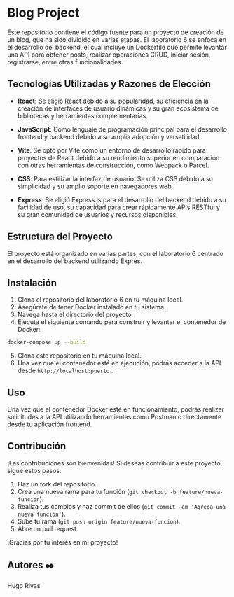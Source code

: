 <head>
  <link rel="stylesheet" href="https://cdnjs.cloudflare.com/ajax/libs/font-awesome/5.15.4/css/all.min.css">
</head>

# Blog Project

Este repositorio contiene el código fuente para un proyecto de creación de un blog, que ha sido dividido en varias etapas. El laboratorio 6 se enfoca en el desarrollo del backend, el cual incluye un Dockerfile que permite levantar una API para obtener posts, realizar operaciones CRUD, iniciar sesión, registrarse, entre otras funcionalidades.

## Tecnologías Utilizadas y Razones de Elección

- **React**: Se eligió React debido a su popularidad, su eficiencia en la creación de interfaces de usuario dinámicas y su gran ecosistema de bibliotecas y herramientas complementarias. <span class="fab fa-react"></span>
  
- **JavaScript**: Como lenguaje de programación principal para el desarrollo frontend y backend debido a su amplia adopción y versatilidad. <span class="fab fa-js"></span>

- **Vite**: Se optó por Vite como un entorno de desarrollo rápido para proyectos de React debido a su rendimiento superior en comparación con otras herramientas de construcción, como Webpack o Parcel.

- **CSS**: Para estilizar la interfaz de usuario. Se utiliza CSS debido a su simplicidad y su amplio soporte en navegadores web.

- **Express**: Se eligió Express.js para el desarrollo del backend debido a su facilidad de uso, su capacidad para crear rápidamente APIs RESTful y su gran comunidad de usuarios y recursos disponibles. <i class="fab fa-node-js"></i>



## Estructura del Proyecto

El proyecto está organizado en varias partes, con el laboratorio 6 centrado en el desarrollo del backend utilizando Expres.

## Instalación

1. Clona el repositorio del laboratorio 6  en tu máquina local.
2. Asegúrate de tener Docker instalado en tu sistema.
3. Navega hasta el directorio del proyecto.
4. Ejecuta el siguiente comando para construir y levantar el contenedor de Docker:

```bash
docker-compose up --build
```

5. Clona este repositorio en tu máquina local.
6. Una vez que el contenedor esté en ejecución, podrás acceder a la API desde `http://localhost:puerto` .

## Uso

Una vez que el contenedor Docker esté en funcionamiento, podrás realizar solicitudes a la API utilizando herramientas como Postman o directamente desde tu aplicación frontend.

## Contribución

¡Las contribuciones son bienvenidas! Si deseas contribuir a este proyecto, sigue estos pasos:

1. Haz un fork del repositorio.
2. Crea una nueva rama para tu función (`git checkout -b feature/nueva-funcion`).
3. Realiza tus cambios y haz commit de ellos (`git commit -am 'Agrega una nueva función'`).
4. Sube tu rama (`git push origin feature/nueva-funcion`).
5. Abre un pull request.



¡Gracias por tu interés en mi proyecto! 


## Autores ✒️
Hugo Rivas